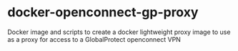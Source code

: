 # docker-openconnect-gp-proxy
Docker image and scripts to create a docker lightweight proxy image to use as a proxy for access to a GlobalProtect openconnect VPN
